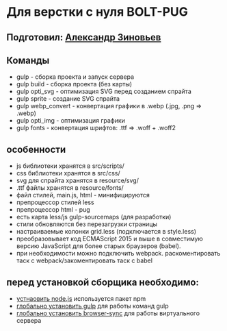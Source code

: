 Для верстки с нуля BOLT-PUG
=====================

Подготовил: [Александр Зиновьев](http://uzinok.ru/)
-----------------------------------

Команды
-----------------------------------

* gulp - сборка проекта и запуск сервера
* gulp build - сборка проекта (без карты)
* gulp opti_svg - оптимизация SVG перед созданием спрайта
* gulp sprite - создание SVG спрайта
* gulp webp_convert - конвертация графики в .webp (.jpg, .png => .webp)
* gulp opti_img - оптимизация графики
* gulp fonts - конвертация шрифтов: .ttf => .woff + .woff2

особенности
-----------------------------------

* js библиотеки хранятся в src/scripts/
* css библиотеки хранятся в src/css/
* svg для спрайта хранятся в resource/svg/
* .ttf файлы хранятся в resource/fonts/
* файл стилей, main.js, html - минифицируются
* препроцессор стилей less
* препроцессор html  - pug
* есть карта less/js gulp-sourcemaps (для разработки)
* стили обновляются без перезагрузки страницы
* настраиваемые колонки grid.less (подключается в style.less) 
* преобразовывает код ECMAScript 2015 и выше в совместимую версию JavaScript для более старых браузеров (babel).
* при необходимости можно подключить webpack. раскоментировать таск с webpack/закоментировать таск с babel

перед установкой сборщика необходимо:
-----------------------------------

* [устнаовить node.js](https://nodejs.org/) используется пакет npm
* [глобально установить gulp](https://gulpjs.com/) для работы команд gulp
* [глобально установить browser-sync](https://browsersync.io/) для работы виртуального сервера
